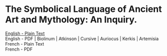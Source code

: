 # The Symbolical Language of Ancient Art and Mythology: An Inquiry.

[English - Plain Text](full-text-english.md)  
English - PDF | Biolinum | Atkinson | Cursive | Auriocus | Kerkis | Artemisia  
French - Plain Text  
French - PDF  
